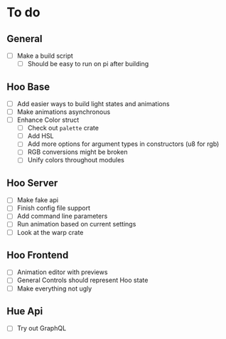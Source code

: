 # To do

## General
- [ ] Make a build script
    - [ ] Should be easy to run on pi after building

## Hoo Base
- [ ] Add easier ways to build light states and animations
- [ ] Make animations asynchronous
- [ ] Enhance Color struct
    - [ ] Check out `palette` crate
    - [ ] Add HSL
    - [ ] Add more options for argument types in constructors (u8 for rgb)
    - [ ] RGB conversions might be broken
    - [ ] Unify colors throughout modules

## Hoo Server
- [ ] Make fake api
- [ ] Finish config file support
- [ ] Add command line parameters
- [ ] Run animation based on current settings
- [ ] Look at the warp crate

## Hoo Frontend
- [ ] Animation editor with previews
- [ ] General Controls should represent Hoo state
- [ ] Make everything not ugly

## Hue Api
- [ ] Try out GraphQL
